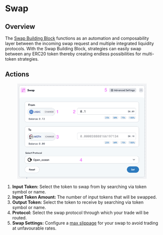 # Swap

## Overview

The [Swap Building Block](../../../factor-building-blocks/swap/) functions as an automation and composability layer between the incoming swap request and multiple integrated liquidity protocols. With the Swap Building Block, strategies can easily swap between any ERC20 token thereby creating endless possibilities for multi-token strategies.

## Actions

<figure><img src="../../../.gitbook/assets/image (2) (1) (1).png" alt=""><figcaption></figcaption></figure>

1. **Input Token:** Select the token to swap from by searching via token symbol or name.
2. **Input Token Amount:** The number of input tokens that will be swapped.
3. **Output Token:** Select the token to receive by searching via token symbol or name.
4. **Protocol:** Select the swap protocol through which your trade will be routed.
5. **Swap Settings:** Configure a [max slippage](../../../getting-started/glossary.md#slippage) for your swap to avoid trading at unfavourable rates.
